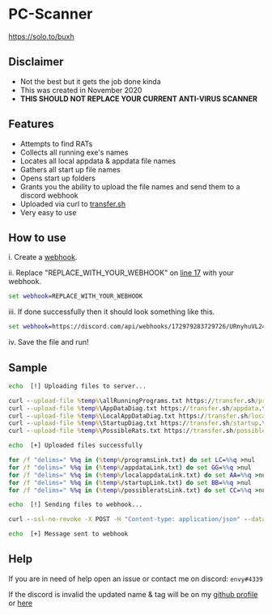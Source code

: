 # PC-Scanner
https://solo.to/buxh

## Disclaimer
- Not the best but it gets the job done kinda
- This was created in November 2020
- **THIS SHOULD NOT REPLACE YOUR CURRENT ANTI-VIRUS SCANNER**

## Features
- Attempts to find RATs
- Collects all running exe's names
- Locates all local appdata & appdata file names
- Gathers all start up file names
- Opens start up folders
- Grants you the ability to upload the file names and send them to a discord webhook
- Uploaded via curl to [transfer.sh](https://transfer.sh)
- Very easy to use

## How to use
i. Create a [webhook](https://www.socialoomph.com/help/view/help_discord_webhook_how/).

ii. Replace "REPLACE_WITH_YOUR_WEBHOOK" on [line 17]() with your webhook.
```bat
set webhook=REPLACE_WITH_YOUR_WEBHOOK
```
iii. If done successfully then it should look something like this.
```bat
set webhook=https://discord.com/api/webhooks/172979283729726/URnyhuVL24vJ9pAFOeBFHAZSU2eCRAEEQSLl1NPrbYWDrsO8SLiNwmQ5vvxDmj_nkZqg
```
iv. Save the file and run!

## Sample
```bat
echo  [!] Uploading files to server...

curl --upload-file %temp%\allRunningPrograms.txt https://transfer.sh/programs.txt > %temp%/programsLink.txt
curl --upload-file %temp%\AppDataDiag.txt https://transfer.sh/appdata.txt > %temp%/appdataLink.txt
curl --upload-file %temp%\LocalAppDataDiag.txt https://transfer.sh/localappdata.txt > %temp%/localappdataLink.txt
curl --upload-file %temp%\StartupDiag.txt https://transfer.sh/startup.txt > %temp%/startupLink.txt
curl --upload-file %temp%\PossibleRats.txt https://transfer.sh/possiblerats.txt > %temp%/possibleratsLink.txt

echo  [+] Uploaded files successfully

for /f "delims=" %%q in (%temp%/programsLink.txt) do set LC=%%q >nul
for /f "delims=" %%q in (%temp%/appdataLink.txt) do set GG=%%q >nul
for /f "delims=" %%q in (%temp%/localappdataLink.txt) do set AA=%%q >nul
for /f "delims=" %%q in (%temp%/startupLink.txt) do set BB=%%q >nul
for /f "delims=" %%q in (%temp%/possibleratsLink.txt) do set CC=%%q >nul

echo  [!] Sending files to webhook...

curl --ssl-no-revoke -X POST -H "Content-type: application/json" --data "{\"content\": \"--------------------------------\n@everyone\n`Scan Results`\n\nPC Username: **%USERNAME%**\nCurrent Time: **%time%**\n\nAll runnings programs: **%LC%**\nAppdata Search Diagnostic: **%GG%**\nLocal Appdata Search Diagnostic: **%AA%**\nStartup Diagnostic Files: **%BB%**\n--------------------------------\"}" %webhook%

echo  [+] Message sent to webhook
```

## Help
If you are in need of help open an issue or contact me on discord: `envy#4339`

If the discord is invalid the updated name & tag will be on my [github profile](https://github.com/buxh) or [here](https://solo.to/buxh)
